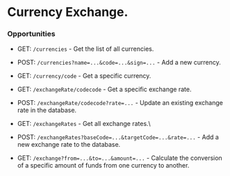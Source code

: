 # Currency Exchange.

### Opportunities

- GET: `/currencies` - Get the list of all currencies. 
- POST: `/currencies?name=...&code=...&sign=...` - Add a new currency.


- GET: `/currency/code` - Get a specific currency.


- GET: `/exchangeRate/codecode` - Get a specific exchange rate. 
- POST: `/exchangeRate/codecode?rate=...` - Update an existing exchange rate in the database. 


- GET: `/exchangeRates` - Get all exchange rates.\
- POST: `/exchangeRates?baseCode=...&targetCode=...&rate=...` - Add a new exchange rate to the database.


- GET: `/exchange?from=...&to=...&amount=...` - Calculate the conversion of a specific amount of funds from one currency to another.